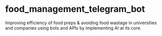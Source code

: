 # food_management_telegram_bot
Improving efficiency of food preps &amp; avoiding food wastage in universities and companies using bots and APIs by implementing AI at its core.
